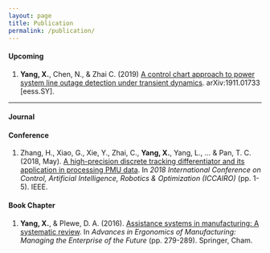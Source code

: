 ```yaml
---
layout: page
title: Publication
permalink: /publication/
---
```

#### Upcoming
1. **Yang, X.**, Chen, N., & Zhai C. (2019) [A control chart approach to power system line outage detection under transient dynamics](https://arxiv.org/abs/1911.01733). arXiv:1911.01733 [eess.SY].

----

#### Journal


#### Conference

1. Zhang, H., Xiao, G., Xie, Y., Zhai, C., **Yang, X.**, Yang, L., ... & Pan, T. C. (2018, May). [A high-precision discrete tracking differentiator and its application in processing PMU data](https://ieeexplore.ieee.org/abstract/document/8698409/). In *2018 International Conference on Control, Artificial Intelligence, Robotics & Optimization (ICCAIRO)* (pp. 1-5). IEEE.

#### Book Chapter

1. **Yang, X.**, & Plewe, D. A. (2016). [Assistance systems in manufacturing: A systematic review](https://link.springer.com/chapter/10.1007/978-3-319-41697-7_25). In *Advances in Ergonomics of Manufacturing: Managing the Enterprise of the Future* (pp. 279-289). Springer, Cham.
